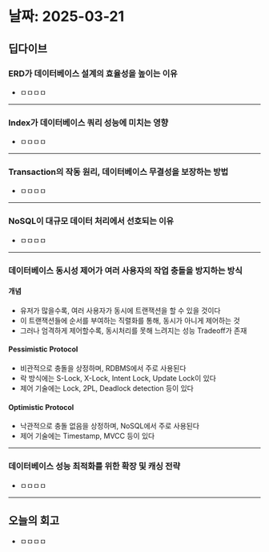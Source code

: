 # 날짜: 2025-03-21

## 딥다이브

### ERD가 데이터베이스 설계의 효율성을 높이는 이유
- ㅁㅁㅁㅁ

---

### Index가 데이터베이스 쿼리 성능에 미치는 영향
- ㅁㅁㅁㅁ

---

### Transaction의 작동 원리, 데이터베이스 무결성을 보장하는 방법
- ㅁㅁㅁㅁ

---

### NoSQL이 대규모 데이터 처리에서 선호되는 이유
- ㅁㅁㅁㅁ

---

### 데이터베이스 동시성 제어가 여러 사용자의 작업 충돌을 방지하는 방식
#### 개념
- 유저가 많을수록, 여러 사용자가 동시에 트랜잭션을 할 수 있을 것이다
- 이 트랜잭션들에 순서를 부여하는 직렬화를 통해, 동시가 아니게 제어하는 것
- 그러나 엄격하게 제어할수록, 동시처리를 못해 느려지는 성능 Tradeoff가 존재

#### Pessimistic Protocol
- 비관적으로 충돌을 상정하며, RDBMS에서 주로 사용된다
- 락 방식에는 S-Lock, X-Lock, Intent Lock, Update Lock이 있다
- 제어 기술에는 Lock, 2PL, Deadlock detection 등이 있다

#### Optimistic Protocol
- 낙관적으로 충돌 없음을 상정하며, NoSQL에서 주로 사용된다
- 제어 기술에는 Timestamp, MVCC 등이 있다

---

### 데이터베이스 성능 최적화를 위한 확장 및 캐싱 전략
- ㅁㅁㅁㅁ

---

## 오늘의 회고
- ㅁㅁㅁㅁ
